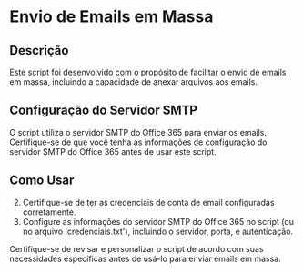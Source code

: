 # Envio de Emails em Massa

## Descrição

Este script foi desenvolvido com o propósito de facilitar o envio de emails em massa, incluindo a capacidade de anexar arquivos aos emails.

## Configuração do Servidor SMTP

O script utiliza o servidor SMTP do Office 365 para enviar os emails. Certifique-se de que você tenha as informações de configuração do servidor SMTP do Office 365 antes de usar este script.

## Como Usar

2. Certifique-se de ter as credenciais de conta de email configuradas corretamente.
3. Configure as informações do servidor SMTP do Office 365 no script (ou no arquivo 'credenciais.txt'), incluindo o servidor, porta, e autenticação.

Certifique-se de revisar e personalizar o script de acordo com suas necessidades específicas antes de usá-lo para enviar emails em massa.
